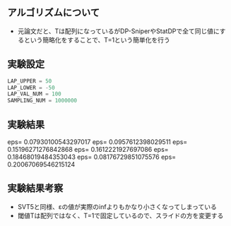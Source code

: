 ## アルゴリズムについて
- 元論文だと、Tは配列になっているがDP-SniperやStatDPで全て同じ値にするという簡略化をすることで、T=1という簡単化を行う

## 実験設定
```python
LAP_UPPER = 50
LAP_LOWER = -50
LAP_VAL_NUM = 100
SAMPLING_NUM = 1000000
```

## 実験結果
eps= 0.07930100543297017
eps= 0.0957612398029511
eps= 0.15196271276842868
eps= 0.1612221927697086
eps= 0.18468019484353043
eps= 0.08176729851075576
eps= 0.20067069546215124

## 実験結果考察
- SVT5と同様、εの値が実際のinfよりもかなり小さくなってしまっている
- 閾値Tは配列ではなく、T=1で固定しているので、スライドの方を変更する
